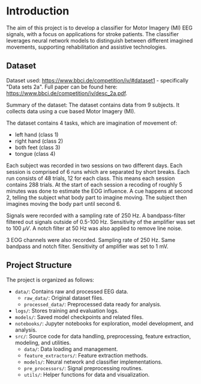 # Introduction

The aim of this project is to develop a classifier for Motor Imagery (MI) EEG signals, with a focus on applications for stroke patients. The classifier leverages neural network models to distinguish between different imagined movements, supporting rehabilitation and assistive technologies.

## Dataset
Dataset used: https://www.bbci.de/competition/iv/#dataset1 - specifically "Data sets 2a". Full paper can be found here: https://www.bbci.de/competition/iv/desc_2a.pdf. 

Summary of the dataset: 
The dataset contains data from 9 subjects. It collects data using a cue based Motor Imagery (MI). 

The dataset contains 4 tasks, which are imagination of movement of: 
- left hand (class 1)
- right hand (class 2)
- both feet (class 3)
- tongue (class 4)

Each subject was recorded in two sessions on two different days. Each session is comprised of 6 runs which are separated by short breaks. Each run consists of 48 trials, 12 for each class. This means each session contains 288 trials. At the start of each session a recoding of roughly 5 minutes was done to estimate the EOG influence. A cue happens at second 2, telling the subject what body part to imagine moving. The subject then imagines moving the body part until second 6. 

Signals were recorded with a sampling rate of 250 Hz. A bandpass-filter filtered out signals outside of 0.5-100 Hz. Sensitivity of the amplifier was set to 100 $\mu V$. A notch filter at 50 Hz was also applied to remove line noise. 

3 EOG channels were also recorded. Sampling rate of 250 Hz. Same bandpass and notch filter. Sensitivity of amplifier was set to 1 mV. 

## Project Structure

The project is organized as follows:

- `data/`: Contains raw and processed EEG data.
  - `raw_data/`: Original dataset files.
  - `processed_data/`: Preprocessed data ready for analysis.
- `logs/`: Stores training and evaluation logs.
- `models/`: Saved model checkpoints and related files.
- `notebooks/`: Jupyter notebooks for exploration, model development, and analysis.
- `src/`: Source code for data handling, preprocessing, feature extraction, modeling, and utilities.
  - `data/`: Data loading and management.
  - `feature_extractors/`: Feature extraction methods.
  - `models/`: Neural network and classifier implementations.
  - `pre_processors/`: Signal preprocessing routines.
  - `utils/`: Helper functions for data and visualization.